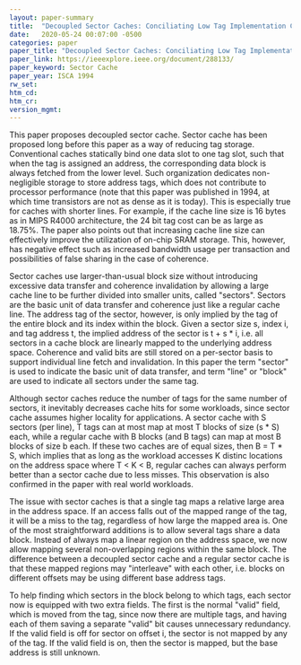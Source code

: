 ```yaml
---
layout: paper-summary
title:  "Decoupled Sector Caches: Conciliating Low Tag Implementation Cost and Low Miss Ratio"
date:   2020-05-24 00:07:00 -0500
categories: paper
paper_title: "Decoupled Sector Caches: Conciliating Low Tag Implementation Cost and Low Miss Ratio"
paper_link: https://ieeexplore.ieee.org/document/288133/
paper_keyword: Sector Cache
paper_year: ISCA 1994
rw_set:
htm_cd:
htm_cr:
version_mgmt:
---
```


This paper proposes decoupled sector cache. Sector cache has been proposed long before this paper as a way of reducing 
tag storage. Conventional caches statically bind one data slot to one tag slot, such that when the tag is assigned an 
address, the corresponding data block is always fetched from the lower level. Such organization dedicates non-negligible 
storage to store address tags, which does not contribute to processor performance (note that this paper was published in
1994, at which time transistors are not as dense as it is today). This is especially true for caches with shorter lines.
For example, if the cache line size is 16 bytes as in MIPS R4000 architecture, the 24 bit tag cost can be as large as 
18.75%. The paper also points out that increasing cache line size can effectively improve the utilization of on-chip
SRAM storage. This, however, has negative effect such as increased bandwidth usage per transaction and possibilities of 
false sharing in the case of coherence.

Sector caches use larger-than-usual block size without introducing excessive data transfer and coherence invalidation 
by allowing a large cache line to be further divided into smaller units, called "sectors". Sectors are the basic
unit of data transfer and coherence just like a regular cache line. The address tag of the sector, however, is only
implied by the tag of the entire block and its index within the block. Given a sector size s, index i, and tag address t,
the implied address of the sector is t + s * i, i.e. all sectors in a cache block are linearly mapped to the underlying 
address space. 
Coherence and valid bits are still stored on a per-sector basis to support individual line fetch and invalidation. 
In this paper the term "sector" is used to indicate the basic unit of data transfer, and term "line" or 
"block" are used to indicate all sectors under the same tag.

Although sector caches reduce the number of tags for the same number of sectors, it inevitably decreases cache hits
for some workloads, since sector cache assumes higher locality for applications. A sector cache with S sectors (per line), 
T tags can at most map at most T blocks of size (s * S) each, while a regular cache with B blocks (and B tags) can map
at most B blocks of size b each. If these two caches are of equal sizes, then B = T * S, which implies that as long as 
the workload accesses K distinc locations on the address space where T < K < B, regular caches can always perform better
than a sector cache due to less misses. This observation is also confirmed in the paper with real world workloads.

The issue with sector caches is that a single tag maps a relative large area in the address space. If an access 
falls out of the mapped range of the tag, it will be a miss to the tag, regardless of how large the mapped area is.
One of the most straightforward additions is to allow several tags share a data block. Instead of always map a linear
region on the address space, we now allow mapping several non-overlapping regions within the same block. The 
difference between a decoupled sector cache and a regular sector cache is that these mapped regions may "interleave"
with each other, i.e. blocks on different offsets may be using different base address tags.

To help finding which sectors in the block belong to which tags, each sector now is equipped with two extra fields.
The first is the normal "valid" field, which is moved from the tag, since now there are multiple tags, and having each
of them saving a separate "valid" bit causes unnecessary redundancy. If the valid field is off for sector on offset i, 
the sector is not mapped by any of the tag. If the valid field is on, then the sector is mapped, but the base address is 
still unknown. 